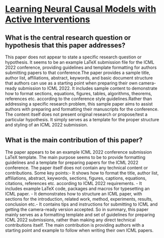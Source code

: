 # [Learning Neural Causal Models with Active Interventions](https://arxiv.org/abs/2109.02429v2)

## What is the central research question or hypothesis that this paper addresses?

This paper does not appear to state a specific research question or hypothesis. It seems to be an example LaTeX submission file for the ICML 2022 conference, providing guidelines and template formatting for authors submitting papers to that conference.The paper provides a sample title, author list, affiliations, abstract, keywords, and basic document structure that authors can use as a starting point when preparing their own camera-ready submission to ICML 2022. It includes sample content to demonstrate how to format sections, equations, figures, tables, algorithms, theorems, references etc. according to the conference style guidelines.Rather than addressing a specific research problem, this sample paper aims to assist authors with preparing and formatting their manuscripts for the conference. The content itself does not present original research or propose/test a particular hypothesis. It simply serves as a template for the proper structure and styling of an ICML 2022 submission.


## What is the main contribution of this paper?

The paper appears to be an example ICML 2022 conference submission LaTeX template. The main purpose seems to be to provide formatting guidelines and a template for preparing papers for the ICML 2022 conference. The paper itself does not contain any technical content or contributions. Some key points:- It shows how to format the title, author list, affiliations, abstract, keywords, sections, figures, captions, equations, citations, references etc. according to ICML 2022 requirements. - It includes example LaTeX code, packages and macros for typesetting an ICML paper. - It demonstrates how to structure an ICML paper, with sections for the introduction, related work, method, experiments, results, conclusion etc.- It contains tips and instructions for submitting to ICML and getting the camera-ready version accepted. So in summary, this paper mainly serves as a formatting template and set of guidelines for preparing ICML 2022 submissions, rather than making any direct technical contributions itself. The main contribution is providing authors with a starting point and example to follow when writing their own ICML papers.
